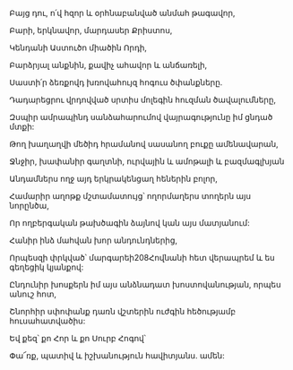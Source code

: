 Բայց դու, ո՛վ հզոր և օրհնաբանված անմահ թագավոր,


Բարի, երկնավոր, մարդասեր Քրիստոս,


Կենդանի Աստուծո միածին Որդի,


Բարձրյալ անքնին, քավիչ ահավոր և անճառելի,


Սաստի՛ր ձեռքովդ խռովահույզ հոգուս ծփանքները.


Դադարեցրու վրդովված սրտիս մոլեգին հուզման ծավալումները,


Զսպիր ամրապինդ սանձահարումով վայրագությունը իմ ցնդած մտքի:


Թող խաղաղվի մեծիդ հրամանով սասանող բուքը ամենավարան,


Ջնջիր, խափանիր գաղտնի, ուրվային և ամոթալի և բազմագլխյան


Անդամներս ողջ այդ երկրակենցաղ հեներին բոլոր,


Համարիր աղոթք մշտամատույց՝ ողորմաղերս տողերն այս նորընծա,


Որ ողբերգական թախծագին ձայնով կան այս մատյանում:


Հանիր ինձ մահվան խոր անդունդներից,


Որպեսզի փրկված՝ մարգարեի208Հովնանի հետ վերապրեմ և ես գեղեցիկ կյանքով:


Ընդունիր խոսքերն իմ այս անձնադատ խոստովանության, որպես անուշ հոտ,


Շնորհիր սփոփանք դառն վշտերին ուժգին հեծությամբ հուսահատվածիս:


Եվ քեզ՝ քո Հոր և քո Սուրբ Հոգով՝


Փա՜ռք, պատիվ և իշխանություն հավիտյանս. ամեն:
